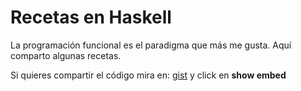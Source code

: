 # Recetas en Haskell

La programación funcional es el paradigma que más me gusta.
Aquí comparto algunas recetas.

Si quieres compartir el código mira en: 
[gist](https://gist.github.com/3776315) y click en **show embed**
